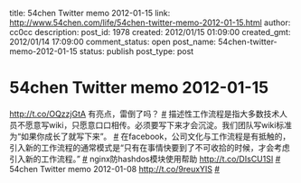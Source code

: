 title: 54chen Twitter memo 2012-01-15 
link: http://www.54chen.com/life/54chen-twitter-memo-2012-01-15.html
author: cc0cc
description: 
post_id: 1978
created: 2012/01/15 01:09:00
created_gmt: 2012/01/14 17:09:00
comment_status: open
post_name: 54chen-twitter-memo-2012-01-15
status: publish
post_type: post

# 54chen Twitter memo 2012-01-15 

<http://t.co/OQzzjGtA> 有亮点，雷倒了吗？ [#](http://twitter.com/54chen/statuses/156947537188765697) 描述性工作流程是指大多数技术人员不愿意写wiki，只愿意口口相传。必须要写下来才会沉淀。我们团队写wiki标准为“如果你成长了就写下来”。 [#](http://twitter.com/54chen/statuses/156614673540722688) 在facebook，公司文化与工作流程是有抵触的，引入新的工作流程的通常模式是“只有在事情快要到了不可收拾的时候，才会考虑引入新的工作流程。” [#](http://twitter.com/54chen/statuses/156613429174603776) nginx防hashdos模块使用帮助 <http://t.co/DIsCU1SI> [#](http://twitter.com/54chen/statuses/156582030975569921) 54chen Twitter memo 2012-01-08 <http://t.co/9reuxYIS> [#](http://twitter.com/54chen/statuses/155838420214743040)